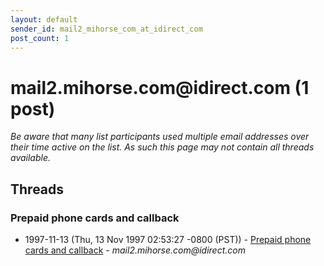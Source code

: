 ```yaml
---
layout: default
sender_id: mail2_mihorse_com_at_idirect_com
post_count: 1
---
```


# mail2.mihorse.com<span>@</span>idirect.com (1 post)

_Be aware that many list participants used multiple email addresses over their time active on the list. As such this page may not contain all threads available._

## Threads

### Prepaid phone cards and callback
+ 1997-11-13 (Thu, 13 Nov 1997 02:53:27 -0800 (PST)) - [Prepaid phone cards and callback](/archive/1997/11/ba0fd0eeb1302d20193e5ba8dc71fcb66a5df86ef3795c46c90b03efad0cc65f) - _mail2.mihorse.com@idirect.com_

